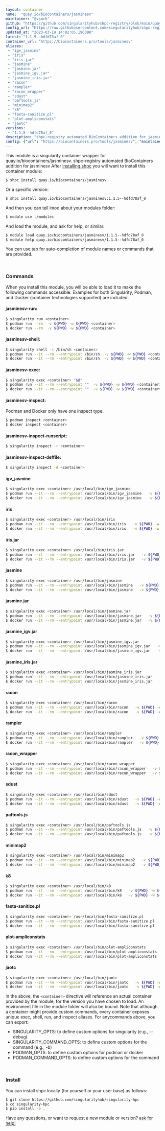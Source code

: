 ```yaml
---
layout: container
name:  "quay.io/biocontainers/jasminesv"
maintainer: "@vsoch"
github: "https://github.com/singularityhub/shpc-registry/blob/main/quay.io/biocontainers/jasminesv/container.yaml"
config_url: "https://raw.githubusercontent.com/singularityhub/shpc-registry/main/quay.io/biocontainers/jasminesv/container.yaml"
updated_at: "2023-03-19 14:02:05.196398"
latest: "1.1.5--hdfd78af_0"
container_url: "https://biocontainers.pro/tools/jasminesv"
aliases:
 - "igv_jasmine"
 - "iris"
 - "iris.jar"
 - "jasmine"
 - "jasmine.jar"
 - "jasmine_igv.jar"
 - "jasmine_iris.jar"
 - "racon"
 - "rampler"
 - "racon_wrapper"
 - "sdust"
 - "paftools.js"
 - "minimap2"
 - "k8"
 - "fasta-sanitize.pl"
 - "plot-ampliconstats"
 - "jaotc"
versions:
 - "1.1.5--hdfd78af_0"
description: "shpc-registry automated BioContainers addition for jasminesv"
config: {"url": "https://biocontainers.pro/tools/jasminesv", "maintainer": "@vsoch", "description": "shpc-registry automated BioContainers addition for jasminesv", "latest": {"1.1.5--hdfd78af_0": "sha256:a1523c661ee6e4c5d7d1a33559446454e7cd9cae70b011ce46cc00acbab4dd71"}, "tags": {"1.1.5--hdfd78af_0": "sha256:a1523c661ee6e4c5d7d1a33559446454e7cd9cae70b011ce46cc00acbab4dd71"}, "docker": "quay.io/biocontainers/jasminesv", "aliases": {"igv_jasmine": "/usr/local/bin/igv_jasmine", "iris": "/usr/local/bin/iris", "iris.jar": "/usr/local/bin/iris.jar", "jasmine": "/usr/local/bin/jasmine", "jasmine.jar": "/usr/local/bin/jasmine.jar", "jasmine_igv.jar": "/usr/local/bin/jasmine_igv.jar", "jasmine_iris.jar": "/usr/local/bin/jasmine_iris.jar", "racon": "/usr/local/bin/racon", "rampler": "/usr/local/bin/rampler", "racon_wrapper": "/usr/local/bin/racon_wrapper", "sdust": "/usr/local/bin/sdust", "paftools.js": "/usr/local/bin/paftools.js", "minimap2": "/usr/local/bin/minimap2", "k8": "/usr/local/bin/k8", "fasta-sanitize.pl": "/usr/local/bin/fasta-sanitize.pl", "plot-ampliconstats": "/usr/local/bin/plot-ampliconstats", "jaotc": "/usr/local/bin/jaotc"}}
---
```


This module is a singularity container wrapper for quay.io/biocontainers/jasminesv.
shpc-registry automated BioContainers addition for jasminesv
After [installing shpc](#install) you will want to install this container module:


```bash
$ shpc install quay.io/biocontainers/jasminesv
```

Or a specific version:

```bash
$ shpc install quay.io/biocontainers/jasminesv:1.1.5--hdfd78af_0
```

And then you can tell lmod about your modules folder:

```bash
$ module use ./modules
```

And load the module, and ask for help, or similar.

```bash
$ module load quay.io/biocontainers/jasminesv/1.1.5--hdfd78af_0
$ module help quay.io/biocontainers/jasminesv/1.1.5--hdfd78af_0
```

You can use tab for auto-completion of module names or commands that are provided.

<br>

### Commands

When you install this module, you will be able to load it to make the following commands accessible.
Examples for both Singularity, Podman, and Docker (container technologies supported) are included.

#### jasminesv-run:

```bash
$ singularity run <container>
$ podman run --rm  -v ${PWD} -w ${PWD} <container>
$ docker run --rm  -v ${PWD} -w ${PWD} <container>
```

#### jasminesv-shell:

```bash
$ singularity shell -s /bin/sh <container>
$ podman run --it --rm --entrypoint /bin/sh  -v ${PWD} -w ${PWD} <container>
$ docker run --it --rm --entrypoint /bin/sh  -v ${PWD} -w ${PWD} <container>
```

#### jasminesv-exec:

```bash
$ singularity exec <container> "$@"
$ podman run --it --rm --entrypoint ""  -v ${PWD} -w ${PWD} <container> "$@"
$ docker run --it --rm --entrypoint ""  -v ${PWD} -w ${PWD} <container> "$@"
```

#### jasminesv-inspect:

Podman and Docker only have one inspect type.

```bash
$ podman inspect <container>
$ docker inspect <container>
```

#### jasminesv-inspect-runscript:

```bash
$ singularity inspect -r <container>
```

#### jasminesv-inspect-deffile:

```bash
$ singularity inspect -d <container>
```


#### igv_jasmine

```bash
$ singularity exec <container> /usr/local/bin/igv_jasmine
$ podman run --it --rm --entrypoint /usr/local/bin/igv_jasmine   -v ${PWD} -w ${PWD} <container> -c " $@"
$ docker run --it --rm --entrypoint /usr/local/bin/igv_jasmine   -v ${PWD} -w ${PWD} <container> -c " $@"
```


#### iris

```bash
$ singularity exec <container> /usr/local/bin/iris
$ podman run --it --rm --entrypoint /usr/local/bin/iris   -v ${PWD} -w ${PWD} <container> -c " $@"
$ docker run --it --rm --entrypoint /usr/local/bin/iris   -v ${PWD} -w ${PWD} <container> -c " $@"
```


#### iris.jar

```bash
$ singularity exec <container> /usr/local/bin/iris.jar
$ podman run --it --rm --entrypoint /usr/local/bin/iris.jar   -v ${PWD} -w ${PWD} <container> -c " $@"
$ docker run --it --rm --entrypoint /usr/local/bin/iris.jar   -v ${PWD} -w ${PWD} <container> -c " $@"
```


#### jasmine

```bash
$ singularity exec <container> /usr/local/bin/jasmine
$ podman run --it --rm --entrypoint /usr/local/bin/jasmine   -v ${PWD} -w ${PWD} <container> -c " $@"
$ docker run --it --rm --entrypoint /usr/local/bin/jasmine   -v ${PWD} -w ${PWD} <container> -c " $@"
```


#### jasmine.jar

```bash
$ singularity exec <container> /usr/local/bin/jasmine.jar
$ podman run --it --rm --entrypoint /usr/local/bin/jasmine.jar   -v ${PWD} -w ${PWD} <container> -c " $@"
$ docker run --it --rm --entrypoint /usr/local/bin/jasmine.jar   -v ${PWD} -w ${PWD} <container> -c " $@"
```


#### jasmine_igv.jar

```bash
$ singularity exec <container> /usr/local/bin/jasmine_igv.jar
$ podman run --it --rm --entrypoint /usr/local/bin/jasmine_igv.jar   -v ${PWD} -w ${PWD} <container> -c " $@"
$ docker run --it --rm --entrypoint /usr/local/bin/jasmine_igv.jar   -v ${PWD} -w ${PWD} <container> -c " $@"
```


#### jasmine_iris.jar

```bash
$ singularity exec <container> /usr/local/bin/jasmine_iris.jar
$ podman run --it --rm --entrypoint /usr/local/bin/jasmine_iris.jar   -v ${PWD} -w ${PWD} <container> -c " $@"
$ docker run --it --rm --entrypoint /usr/local/bin/jasmine_iris.jar   -v ${PWD} -w ${PWD} <container> -c " $@"
```


#### racon

```bash
$ singularity exec <container> /usr/local/bin/racon
$ podman run --it --rm --entrypoint /usr/local/bin/racon   -v ${PWD} -w ${PWD} <container> -c " $@"
$ docker run --it --rm --entrypoint /usr/local/bin/racon   -v ${PWD} -w ${PWD} <container> -c " $@"
```


#### rampler

```bash
$ singularity exec <container> /usr/local/bin/rampler
$ podman run --it --rm --entrypoint /usr/local/bin/rampler   -v ${PWD} -w ${PWD} <container> -c " $@"
$ docker run --it --rm --entrypoint /usr/local/bin/rampler   -v ${PWD} -w ${PWD} <container> -c " $@"
```


#### racon_wrapper

```bash
$ singularity exec <container> /usr/local/bin/racon_wrapper
$ podman run --it --rm --entrypoint /usr/local/bin/racon_wrapper   -v ${PWD} -w ${PWD} <container> -c " $@"
$ docker run --it --rm --entrypoint /usr/local/bin/racon_wrapper   -v ${PWD} -w ${PWD} <container> -c " $@"
```


#### sdust

```bash
$ singularity exec <container> /usr/local/bin/sdust
$ podman run --it --rm --entrypoint /usr/local/bin/sdust   -v ${PWD} -w ${PWD} <container> -c " $@"
$ docker run --it --rm --entrypoint /usr/local/bin/sdust   -v ${PWD} -w ${PWD} <container> -c " $@"
```


#### paftools.js

```bash
$ singularity exec <container> /usr/local/bin/paftools.js
$ podman run --it --rm --entrypoint /usr/local/bin/paftools.js   -v ${PWD} -w ${PWD} <container> -c " $@"
$ docker run --it --rm --entrypoint /usr/local/bin/paftools.js   -v ${PWD} -w ${PWD} <container> -c " $@"
```


#### minimap2

```bash
$ singularity exec <container> /usr/local/bin/minimap2
$ podman run --it --rm --entrypoint /usr/local/bin/minimap2   -v ${PWD} -w ${PWD} <container> -c " $@"
$ docker run --it --rm --entrypoint /usr/local/bin/minimap2   -v ${PWD} -w ${PWD} <container> -c " $@"
```


#### k8

```bash
$ singularity exec <container> /usr/local/bin/k8
$ podman run --it --rm --entrypoint /usr/local/bin/k8   -v ${PWD} -w ${PWD} <container> -c " $@"
$ docker run --it --rm --entrypoint /usr/local/bin/k8   -v ${PWD} -w ${PWD} <container> -c " $@"
```


#### fasta-sanitize.pl

```bash
$ singularity exec <container> /usr/local/bin/fasta-sanitize.pl
$ podman run --it --rm --entrypoint /usr/local/bin/fasta-sanitize.pl   -v ${PWD} -w ${PWD} <container> -c " $@"
$ docker run --it --rm --entrypoint /usr/local/bin/fasta-sanitize.pl   -v ${PWD} -w ${PWD} <container> -c " $@"
```


#### plot-ampliconstats

```bash
$ singularity exec <container> /usr/local/bin/plot-ampliconstats
$ podman run --it --rm --entrypoint /usr/local/bin/plot-ampliconstats   -v ${PWD} -w ${PWD} <container> -c " $@"
$ docker run --it --rm --entrypoint /usr/local/bin/plot-ampliconstats   -v ${PWD} -w ${PWD} <container> -c " $@"
```


#### jaotc

```bash
$ singularity exec <container> /usr/local/bin/jaotc
$ podman run --it --rm --entrypoint /usr/local/bin/jaotc   -v ${PWD} -w ${PWD} <container> -c " $@"
$ docker run --it --rm --entrypoint /usr/local/bin/jaotc   -v ${PWD} -w ${PWD} <container> -c " $@"
```



In the above, the `<container>` directive will reference an actual container provided
by the module, for the version you have chosen to load. An environment file in the
module folder will also be bound. Note that although a container
might provide custom commands, every container exposes unique exec, shell, run, and
inspect aliases. For anycommands above, you can export:

 - SINGULARITY_OPTS: to define custom options for singularity (e.g., --debug)
 - SINGULARITY_COMMAND_OPTS: to define custom options for the command (e.g., -b)
 - PODMAN_OPTS: to define custom options for podman or docker
 - PODMAN_COMMAND_OPTS: to define custom options for the command

<br>

### Install

You can install shpc locally (for yourself or your user base) as follows:

```bash
$ git clone https://github.com/singularityhub/singularity-hpc
$ cd singularity-hpc
$ pip install -e .
```

Have any questions, or want to request a new module or version? [ask for help!](https://github.com/singularityhub/singularity-hpc/issues)